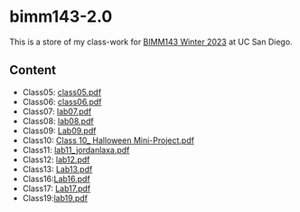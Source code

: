 # bimm143-2.0

This is a store of my class-work for [BIMM143 Winter 2023](https://bioboot.github.io/bimm143_W23/) at UC San Diego.

## Content
- Class05: [class05.pdf](https://github.com/bobaboyuwu/bimm143-2.0/files/11016143/class05.pdf)
- Class06: [class06.pdf](https://github.com/bobaboyuwu/bimm143-2.0/files/11016158/class06.pdf)
- Class07: [lab07.pdf](https://github.com/bobaboyuwu/bimm143-2.0/files/11016159/lab07.pdf)
- Class08: [lab08.pdf](https://github.com/bobaboyuwu/bimm143-2.0/files/11016161/lab08.pdf)
- Class09: [Lab09.pdf](https://github.com/bobaboyuwu/bimm143-2.0/files/11016172/Lab09.pdf)
- Class10: [Class 10_ Halloween Mini-Project.pdf](https://github.com/bobaboyuwu/bimm143-2.0/files/11016181/Class.10_.Halloween.Mini-Project.pdf)
- Class11: [lab11_jordanlaxa.pdf](https://github.com/bobaboyuwu/bimm143-2.0/files/11016182/lab11_jordanlaxa.pdf)
- Class12: [lab12.pdf](https://github.com/bobaboyuwu/bimm143-2.0/files/11016183/lab12.pdf)
- Class13: [Lab13.pdf](https://github.com/bobaboyuwu/bimm143-2.0/files/11016186/Lab13.pdf)
- Class16:[Lab16.pdf](https://github.com/bobaboyuwu/bimm143-2.0/files/11016196/Lab16.pdf)
- Class17: [Lab17.pdf](https://github.com/bobaboyuwu/bimm143-2.0/files/11016205/Lab17.pdf)
- Class19:[lab19.pdf](https://github.com/bobaboyuwu/bimm143-2.0/files/11016207/lab19.pdf)

